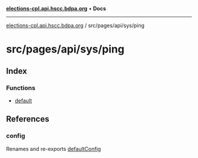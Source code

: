[**elections-cpl.api.hscc.bdpa.org**](../../../../../README.md) • **Docs**

***

[elections-cpl.api.hscc.bdpa.org](../../../../../README.md) / src/pages/api/sys/ping

# src/pages/api/sys/ping

## Index

### Functions

- [default](functions/default.md)

## References

### config

Renames and re-exports [defaultConfig](../../../../backend/api/variables/defaultConfig.md)
